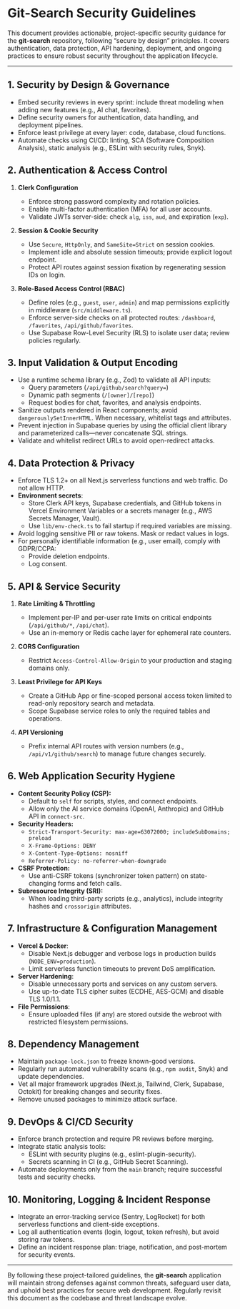 # Git-Search Security Guidelines

This document provides actionable, project-specific security guidance for the **git-search** repository, following “secure by design” principles. It covers authentication, data protection, API hardening, deployment, and ongoing practices to ensure robust security throughout the application lifecycle.

---

## 1. Security by Design & Governance

- Embed security reviews in every sprint: include threat modeling when adding new features (e.g., AI chat, favorites).
- Define security owners for authentication, data handling, and deployment pipelines.
- Enforce least privilege at every layer: code, database, cloud functions.
- Automate checks using CI/CD: linting, SCA (Software Composition Analysis), static analysis (e.g., ESLint with security rules, Snyk).

## 2. Authentication & Access Control

1. **Clerk Configuration**
   - Enforce strong password complexity and rotation policies.
   - Enable multi-factor authentication (MFA) for all user accounts.
   - Validate JWTs server-side: check `alg`, `iss`, `aud`, and expiration (`exp`).

2. **Session & Cookie Security**
   - Use `Secure`, `HttpOnly`, and `SameSite=Strict` on session cookies.
   - Implement idle and absolute session timeouts; provide explicit logout endpoint.
   - Protect API routes against session fixation by regenerating session IDs on login.

3. **Role-Based Access Control (RBAC)**
   - Define roles (e.g., `guest`, `user`, `admin`) and map permissions explicitly in middleware (`src/middleware.ts`).
   - Enforce server-side checks on all protected routes: `/dashboard`, `/favorites`, `/api/github/favorites`.
   - Use Supabase Row-Level Security (RLS) to isolate user data; review policies regularly.

## 3. Input Validation & Output Encoding

- Use a runtime schema library (e.g., Zod) to validate all API inputs:
  * Query parameters (`/api/github/search?query=`)
  * Dynamic path segments (`/[owner]/[repo]`)
  * Request bodies for chat, favorites, and analysis endpoints.
- Sanitize outputs rendered in React components; avoid `dangerouslySetInnerHTML`. When necessary, whitelist tags and attributes.
- Prevent injection in Supabase queries by using the official client library and parameterized calls—never concatenate SQL strings.
- Validate and whitelist redirect URLs to avoid open-redirect attacks.

## 4. Data Protection & Privacy

- Enforce TLS 1.2+ on all Next.js serverless functions and web traffic. Do not allow HTTP.
- **Environment secrets**:
  * Store Clerk API keys, Supabase credentials, and GitHub tokens in Vercel Environment Variables or a secrets manager (e.g., AWS Secrets Manager, Vault).
  * Use `lib/env-check.ts` to fail startup if required variables are missing.
- Avoid logging sensitive PII or raw tokens. Mask or redact values in logs.
- For personally identifiable information (e.g., user email), comply with GDPR/CCPA:
  * Provide deletion endpoints.
  * Log consent.

## 5. API & Service Security

1. **Rate Limiting & Throttling**
   - Implement per-IP and per-user rate limits on critical endpoints (`/api/github/*`, `/api/chat`).
   - Use an in-memory or Redis cache layer for ephemeral rate counters.

2. **CORS Configuration**
   - Restrict `Access-Control-Allow-Origin` to your production and staging domains only.

3. **Least Privilege for API Keys**
   - Create a GitHub App or fine-scoped personal access token limited to read-only repository search and metadata.
   - Scope Supabase service roles to only the required tables and operations.

4. **API Versioning**
   - Prefix internal API routes with version numbers (e.g., `/api/v1/github/search`) to manage future changes securely.

## 6. Web Application Security Hygiene

- **Content Security Policy (CSP):**
  * Default to `self` for scripts, styles, and connect endpoints.
  * Allow only the AI service domains (OpenAI, Anthropic) and GitHub API in `connect-src`.
- **Security Headers:**
  * `Strict-Transport-Security: max-age=63072000; includeSubDomains; preload`
  * `X-Frame-Options: DENY`
  * `X-Content-Type-Options: nosniff`
  * `Referrer-Policy: no-referrer-when-downgrade`
- **CSRF Protection:**
  * Use anti-CSRF tokens (synchronizer token pattern) on state-changing forms and fetch calls.
- **Subresource Integrity (SRI):**
  * When loading third-party scripts (e.g., analytics), include integrity hashes and `crossorigin` attributes.

## 7. Infrastructure & Configuration Management

- **Vercel & Docker**:
  * Disable Next.js debugger and verbose logs in production builds (`NODE_ENV=production`).
  * Limit serverless function timeouts to prevent DoS amplification.
- **Server Hardening**:
  * Disable unnecessary ports and services on any custom servers.
  * Use up-to-date TLS cipher suites (ECDHE, AES-GCM) and disable TLS 1.0/1.1.
- **File Permissions**:
  * Ensure uploaded files (if any) are stored outside the webroot with restricted filesystem permissions.

## 8. Dependency Management

- Maintain `package-lock.json` to freeze known-good versions.
- Regularly run automated vulnerability scans (e.g., `npm audit`, Snyk) and update dependencies.
- Vet all major framework upgrades (Next.js, Tailwind, Clerk, Supabase, Octokit) for breaking changes and security fixes.
- Remove unused packages to minimize attack surface.

## 9. DevOps & CI/CD Security

- Enforce branch protection and require PR reviews before merging.
- Integrate static analysis tools:
  * ESLint with security plugins (e.g., eslint-plugin-security).
  * Secrets scanning in CI (e.g., GitHub Secret Scanning).
- Automate deployments only from the `main` branch; require successful tests and security checks.

## 10. Monitoring, Logging & Incident Response

- Integrate an error-tracking service (Sentry, LogRocket) for both serverless functions and client-side exceptions.
- Log all authentication events (login, logout, token refresh), but avoid storing raw tokens.
- Define an incident response plan: triage, notification, and post-mortem for security events.

---

By following these project-tailored guidelines, the **git-search** application will maintain strong defenses against common threats, safeguard user data, and uphold best practices for secure web development.  Regularly revisit this document as the codebase and threat landscape evolve.  
